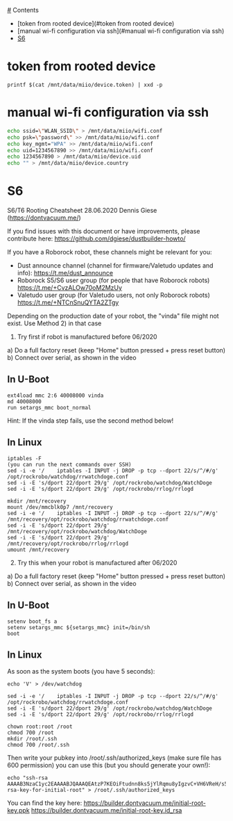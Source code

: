 [#](#) Contents

- [token from rooted device](#token from rooted device)
- [manual wi-fi configuration via ssh](#manual wi-fi configuration via ssh)
- [S6](#S6)

# token from rooted device
`printf $(cat /mnt/data/miio/device.token) | xxd -p`


# manual wi-fi configuration via ssh
```bash
echo ssid=\"WLAN_SSID\" > /mnt/data/miio/wifi.conf
echo psk=\"password\" >> /mnt/data/miio/wifi.conf
echo key_mgmt="WPA" >> /mnt/data/miio/wifi.conf
echo uid=1234567890 >> /mnt/data/miio/wifi.conf
echo 1234567890 > /mnt/data/miio/device.uid
echo "" > /mnt/data/miio/device.country
```

# S6

S6/T6 Rooting Cheatsheet
28.06.2020 Dennis Giese (https://dontvacuum.me/)

If you find issues with this document or have improvements, please contribute here: https://github.com/dgiese/dustbuilder-howto/

If you have a Roborock robot, these channels might be relevant for you:
- Dust announce channel (channel for firmware/Valetudo updates and info): https://t.me/dust_announce
- Roborock S5/S6 user group (for people that have Roborock robots) https://t.me/+CvzALOw70oM2MzUy
- Valetudo user group (for Valetudo users, not only Roborock robots) https://t.me/+NTCnSnuQYTA2ZTgy

Depending on the production date of your robot, the "vinda" file might not exist. Use Method 2) in that case


1) Try first if robot is manufactured before 06/2020

a) Do a full factory reset (keep "Home" button pressed + press reset button)
b) Connect over serial, as shown in the video

In U-Boot
----------

```
ext4load mmc 2:6 40008000 vinda
md 40008000
run setargs_mmc boot_normal
```

Hint: If the vinda step fails, use the second method below!

In Linux
--------

```
iptables -F
(you can run the next commands over SSH)
sed -i -e '/    iptables -I INPUT -j DROP -p tcp --dport 22/s/^/#/g' /opt/rockrobo/watchdog/rrwatchdoge.conf
sed -i -E 's/dport 22/dport 29/g' /opt/rockrobo/watchdog/WatchDoge
sed -i -E 's/dport 22/dport 29/g' /opt/rockrobo/rrlog/rrlogd
```
```
mkdir /mnt/recovery
mount /dev/mmcblk0p7 /mnt/recovery
sed -i -e '/    iptables -I INPUT -j DROP -p tcp --dport 22/s/^/#/g' /mnt/recovery/opt/rockrobo/watchdog/rrwatchdoge.conf
sed -i -E 's/dport 22/dport 29/g' /mnt/recovery/opt/rockrobo/watchdog/WatchDoge
sed -i -E 's/dport 22/dport 29/g' /mnt/recovery/opt/rockrobo/rrlog/rrlogd
umount /mnt/recovery
```


2) Try this when your robot is manufactured after 06/2020

a) Do a full factory reset (keep "Home" button pressed + press reset button)
b) Connect over serial, as shown in the video

In U-Boot
----------
```
setenv boot_fs a
setenv setargs_mmc ${setargs_mmc} init=/bin/sh
boot
```

In Linux
--------
As soon as the system boots (you have 5 seconds):
```
echo 'V' > /dev/watchdog

sed -i -e '/    iptables -I INPUT -j DROP -p tcp --dport 22/s/^/#/g' /opt/rockrobo/watchdog/rrwatchdoge.conf
sed -i -E 's/dport 22/dport 29/g' /opt/rockrobo/watchdog/WatchDoge
sed -i -E 's/dport 22/dport 29/g' /opt/rockrobo/rrlog/rrlogd

chown root:root /root
chmod 700 /root
mkdir /root/.ssh
chmod 700 /root/.ssh
```

Then write your pubkey into /root/.ssh/authorized_keys (make sure file has 600 permission)
you can use this (but you should generate your own!):
```
echo "ssh-rsa AAAAB3NzaC1yc2EAAAABJQAAAQEAtzP7KEOiFtudnn8ks5jYlRqmu8yIgzvC+VH6VReH/s5zUIIdKUTxEKWnKX+1O5l6PGNj20/Szs/uHhQdV8658th+8rP5pP0zjELdtq1UTSdOU9Xs9aCjY/9NUbD5Sy5PE+vIU6ECpAx6hrs+Bh0C4jpIyHo2bA/OPISl1qvF/aVpe97Ae6ZWxbc6lBUTcH/WyxjQRtzK0DFEGfyyqyc/L3BXkNAeF9wir3ID1nruU69f1nxkH3SeB3Kdgb2G7Q5/jtUoRZZ3iy/aVNL48Wlb/Mb8kLSxgmCcPlO46F1WJVUiiIoR0SdPI1jj7ndmKzmViqLgOX32OwRSOndlX/GeCw== rsa-key-for-initial-root" > /root/.ssh/authorized_keys
```

You can find the key here:
https://builder.dontvacuum.me/initial-root-key.ppk
https://builder.dontvacuum.me/initial-root-key.id_rsa

